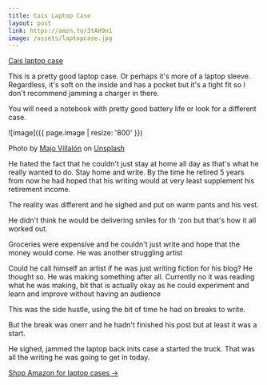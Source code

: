 ```yaml
---
title: Cais Laptop Case
layout: post
link: https://amzn.to/3tAH9n1
image: /assets/laptopcase.jpg
---
```


[Cais laptop case]( https://amzn.to/3tAH9n1)

This is a pretty good laptop case. Or perhaps it's more of a laptop sleeve. Regardless, it's soft on the inside and has a pocket but it's a tight fit so I don't recommend jamming a charger in there. 

You will need a notebook with pretty good battery life or look for a different case. 



![image]({{ page.image | resize: '800' }})

Photo by <a href="https://unsplash.com/@majovillalon?utm_content=creditCopyText&utm_medium=referral&utm_source=unsplash">Majo Villalón</a> on <a href="https://unsplash.com/photos/pink-laptop-computer-5kIfcAHwLSU?utm_content=creditCopyText&utm_medium=referral&utm_source=unsplash">Unsplash</a>
  

He hated the fact that he couldn't just stay at home all day as that's what he really wanted to do. Stay home and write. By the time he retired 5 years from now he had hoped that his writing would at very least supplement his retirement income. 

The reality was different and he sighed and put on warm pants and his vest. 

He didn't think he would be delivering smiles for th ‘zon but that's how it all worked out. 

Groceries were expensive and he couldn't just write and hope that the money would come. He was another struggling artist

Could he call himself an artist if he was just writing fiction for his blog? He thought so. He was making something after all.  Currently no it was reading what he was making, bit that is actually okay as he could experiment and learn and improve without having an audience

This was the side hustle, using the bit of time he had on breaks to write. 

But the break was onerr and he hadn't finished his post but at least it was a start. 

He sighed, jammed the laptop back inits case a started the truck. That was all the writing he was going to get in today. 





<a href="{{ page.link }}"> 
Shop Amazon for laptop cases <span class="link-arrow"> &rarr;</span></a>
